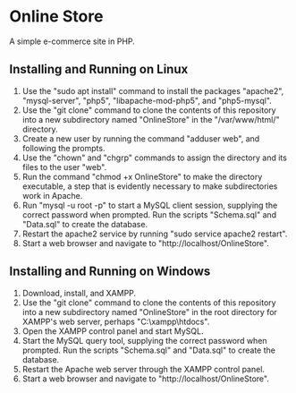 Online Store
============

A simple e-commerce site in PHP.

Installing and Running on Linux
-------------------------------

1. Use the "sudo apt install" command to install the packages "apache2", "mysql-server", "php5", "libapache-mod-php5", and "php5-mysql".
2. Use the "git clone" command to clone the contents of this repository into a new subdirectory named "OnlineStore" in the "/var/www/html/" directory.
3. Create a new user by running the command "adduser web", and following the prompts.
4. Use the "chown" and "chgrp" commands to assign the directory and its files to the user "web".
5. Run the command "chmod +x OnlineStore" to make the directory executable, a step that is evidently necessary to make subdirectories work in Apache.
6. Run "mysql -u root -p" to start a MySQL client session, supplying the correct password when prompted.  Run the scripts "Schema.sql" and "Data.sql" to create the database.
7. Restart the apache2 service by running "sudo service apache2 restart".
8. Start a web browser and navigate to "http://localhost/OnlineStore".

Installing and Running on Windows
---------------------------------
1. Download, install, and XAMPP.
2. Use the "git clone" command to clone the contents of this repository into a new subdirectory named "OnlineStore" in the root directory for XAMPP's web server, perhaps "C:\xampp\htdocs".
3. Open the XAMPP control panel and start MySQL.
4. Start the MySQL query tool, supplying the correct password when prompted.  Run the scripts "Schema.sql" and "Data.sql" to create the database.
5. Restart the Apache web server through the XAMPP control panel.
6. Start a web browser and navigate to "http://localhost/OnlineStore".
